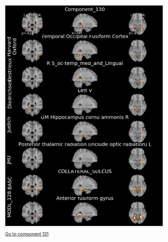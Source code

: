 


![130](preliminary/130.jpg "Component 130")

[Go to component 131](https://parietal-inria.github.io/MODL_atlas/1024/131 "Component 131")
